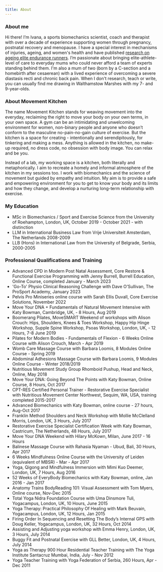 ```yaml
---
title: About
---
```


### About me

Hi there! I’m Ivana, a sports biomechanics scientist, coach and therapist with over a decade of experience supporting women through pregnancy, postnatal recovery and menopause. I have a special interest in mechanisms of injuries, ageing, and women's health and have published [research on ageing elite endurance runners](https://commons.nmu.edu/isbs/vol40/iss1/36/). I’m passionate about bringing elite-athlete-level of care to everyday mums who could never afford a team of experts standing behind them. I'm also a mum of two (born by a C-section and a homebirth after cesaerean) with a lived experience of overcoming a severe diastasis recti and chronic back pain. When I don't research, teach or write, you can usually find me drawing in Walthamstow Marshes with my 7- and 9-year-olds.

### About Movement Kitchen

The name Movement Kitchen stands for weaving movement into the everyday, reclaiming the right to move your body on your own terms, in your own space. A gym can be an intimidating and unwelcoming environment for women, non-binary people and anyone who doesn’t conform to the masculine no-pain-no-gain culture of exercise. But the kitchen is a space for creating - intentionally and serendipitously, for tinkering and making a mess. Anything is allowed in the kitchen, no make-up required, no dress code, no obsession with body image. You can relax and be you.

Instead of a lab, my working space is a kitchen, both literally and metaphorically. I aim to recreate a homely and informal atmosphere of the kitchen in my sessions too. I work with biomechanics and the science of movement but guided by empathy and intuition. My aim is to provide a safe and empowering environment for you to get to know your body and its limits and how they change, and develop a nurturing long-term relationship with exercise. 


### My Education

- MSc in Biomechanics / Sport and Exercise Science from the University of
  Roehampton, London, UK, October 2019 - October 2021 - with distinction
- LLM in International Business Law from Vrije Universiteit Amsterdam, The
  Netherlands 2008-2009
- LLB (Hons) in International Law from the University of Belgrade, Serbia,
  2000-2005

### Professional Qualifications and Training

- Advanced CPD in Modern Post Natal Assessment, Core Restore & Functional Exercise Programming with Jenny Burrell,
  Burrell Education, Online Course, completed January - March 2023
- 'Go-To' Physio Clinical Reasoning Challenge with Dave O’Sullivan, The ProSport Academy, January 2023
- Pelvis Pro Miniseries online course with Sarah Ellis Duvall, Core Exercise Solutions, November 2022
- Move Your DNA + Fundamentals of Natural Movement Intensive with Katy Bowman,
  Cambridge, UK, - 8 Hours, Aug 2019 
- Boomerang Pilates, MoveSMART Weekend of workshops with Alison Crouch: Hips,
  Shoulders, Knees & Toes Workshop, Happy Hip Hinge Workshop, Supple Spine
  Workshop, Psoas Workshop, London, UK,  - 12 Hours, 7-8 June 2019
- Pilates for Modern Bodies - Fundamentals of Flexion - 6 Weeks Online Course
  with Alison Crouch, March - Apr 2019
- Womb Care Massage Course with Barbara Loomis, 8 Modules Online Course - Spring
  2019
- Abdominal Adhesions Massage Course with Barbara Loomis, 9 Modules Online
  Course - Winter 2018/2019
- Nutritious Movement Study Group Rhomboid Pushup, Head and Neck, Online, May
  2018
- Move Your DNA: Going Beyond The Points with Katy Bowman, Online Course, 8 Hours, Oct
  2017
- CPT-RES Certified Personal Trainer - Restorative Exercise Specialist with
  Nutritious Movement Center Northwest, Sequim, WA, USA, training completed
  2015-2017
- Advanced Biomechanics with Katy Bowman, online course - 27 hours, Aug-Oct 2017
- Franklin Method Shoulders and Neck Workshop with Mollie McClelland Morris,
  London, UK, 3 Hours, July 2017
- Restorative Exercise Specialist Certification Week with Katy Bowman,
  Castricum, The Netherlands,  48 Hours, July 2017
- Move Your DNA Weekend with Hilary McKown, Milan, June 2017 - 16 Hours
- Balinese Massage Course with Rahasia Nyaman - Ubud, Bali, 30 Hours, Apr 2017
- 6 Weeks Mindfulness Online Course with the University of Leiden (equivalent of
  MBSR) - Mar - Apr 2017
- Yoga, Qigong and Mindfulness Immersion with Mimi Kuo Deemer, London, UK, 7 Hours, Aug
  2016
- 52 Weeks of EveryBody Biomechanics with Katy Bowman, online, Jan 2016 - Jan
  2017
- Anatomy Trains BodyReading 101: Visual Assessment with Tom Myers, Online
  course, Nov-Dec 2015
- Total Yoga Nidra Foundation Course with Uma Dinsmore Tuli, Yogacampus, London,
  UK, 10 Hours, June 2015
- Yoga Therapy: Practical Philosophy Of Healing with Mark Beuvain, Yogacampus,
  London, UK, 12 Hours, Jan 2015
- Firing Order In Sequencing and Resetting The Body’s Internal GPS with Doug
  Keller, Yogacampus, London, UK, 32 Hours, Oct 2014
- Assisting and Adjusting yoga workshop with Emma Henry, London, UK, 3 Hours, July 2014
- Buggy Fit and Postnatal Exercise with GLL Better, London, UK, 4 Hours, July 2014
- Yoga as Therapy 900 Hour Residential Teacher Training with The Yoga Institute Santacruz Mumbai, India, July -
  Nov 2012
- Yoga Teacher Training with Yoga Federation of Serbia, 260 Hours, Apr - Dec 2011